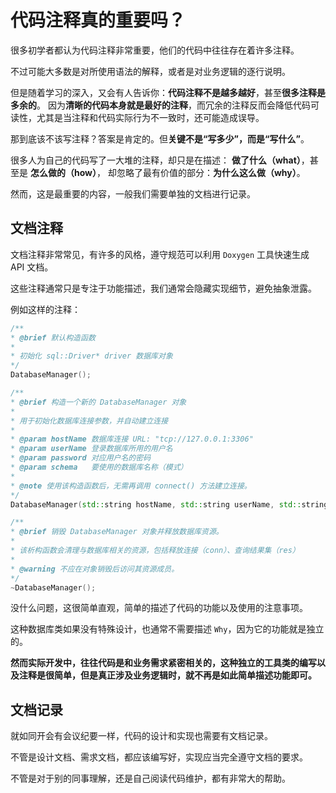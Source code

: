 # 代码注释真的重要吗？

很多初学者都认为代码注释非常重要，他们的代码中往往存在着许多注释。

不过可能大多数是对所使用语法的解释，或者是对业务逻辑的逐行说明。

但是随着学习的深入，又会有人告诉你：**代码注释不是越多越好**，甚至**很多注释是多余的**。
因为**清晰的代码本身就是最好的注释**，而冗余的注释反而会降低代码可读性，尤其是当注释和代码实际行为不一致时，还可能造成误导。

那到底该不该写注释？答案是肯定的。但**关键不是“写多少”，而是“写什么”**。

很多人为自己的代码写了一大堆的注释，却只是在描述： **做了什么（what）**，甚至是 **怎么做的（how）**，
却忽略了最有价值的部分：**为什么这么做（why）**。

然而，这是最重要的内容，一般我们需要单独的文档进行记录。

## 文档注释

文档注释非常常见，有许多的风格，遵守规范可以利用 `Doxygen` 工具快速生成 API 文档。

这些注释通常只是专注于功能描述，我们通常会隐藏实现细节，避免抽象泄露。

例如这样的注释：

```cpp
/**
* @brief 默认构造函数
* 
* 初始化 sql::Driver* driver 数据库对象
*/
DatabaseManager();

/**
* @brief 构造一个新的 DatabaseManager 对象
* 
* 用于初始化数据库连接参数，并自动建立连接
* 
* @param hostName 数据库连接 URL: "tcp://127.0.0.1:3306"
* @param userName 登录数据库所用的用户名
* @param password 对应用户名的密码
* @param schema   要使用的数据库名称（模式）
* 
* @note 使用该构造函数后，无需再调用 connect() 方法建立连接。
*/
DatabaseManager(std::string hostName, std::string userName, std::string password, std::string schema);

/**
* @brief 销毁 DatabaseManager 对象并释放数据库资源。
* 
* 该析构函数会清理与数据库相关的资源，包括释放连接（conn）、查询结果集（res）
* 
* @warning 不应在对象销毁后访问其资源成员。
*/
~DatabaseManager();
```

没什么问题，这很简单直观，简单的描述了代码的功能以及使用的注意事项。

这种数据库类如果没有特殊设计，也通常不需要描述 `Why`，因为它的功能就是独立的。

**然而实际开发中，往往代码是和业务需求紧密相关的，这种独立的工具类的编写以及注释是很简单，但是真正涉及业务逻辑时，就不再是如此简单描述功能即可。**

## 文档记录

就如同开会有会议纪要一样，代码的设计和实现也需要有文档记录。

不管是设计文档、需求文档，都应该编写好，实现应当完全遵守文档的要求。

不管是对于别的同事理解，还是自己阅读代码维护，都有非常大的帮助。
